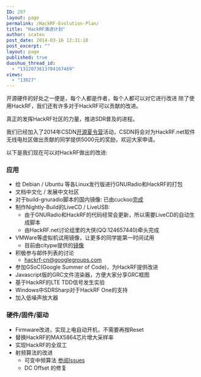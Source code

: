 ```yaml
---
ID: 297
layout: page
permalink: /HackRF-Evolution-Plan/
title: "HackRF演进计划"
author: scateu
post_date: 2014-03-16 12:31:10
post_excerpt: ""
layout: page
published: true
duoshuo_thread_id:
  - "1312073613704167469"
views:
  - "13027"
---
```

开源硬件的好处之一便是，每个人都是作者，每个人都可以对它进行改进 除了使用HackRF，我们还有许多对于HackRF可以贡献的改进。

真正的发挥HackRF社区的力量，推进SDR普及的进程。

我们已经加入了2014年CSDN<a href="http://www.hackrf.net/2014/06/csdn_os_camp/">开源夏令营</a>活动，CSDN将会对为HackRF.net软件无线电社区做出贡献的同学提供5000元的奖励，欢迎大家申请。

以下是我们现在可以对HackRF做出的改进:
<h3>应用</h3>
<ul>
	<li>给 Debian / Ubuntu 等各Linux发行版进行GNURadio和HackRF的打包</li>
	<li>文档中文化 / 发展中文社区</li>
	<li>对于build-gnuradio脚本的国内镜像: 已由cuckoo<a href="http://www.hackrf.net/2014/04/gnuradio%E6%95%99%E8%82%B2%E7%BD%91%E9%95%9C%E5%83%8F%E5%9B%BD%E5%86%85%E9%95%9C%E5%83%8F/">完成</a></li>
	<li>制作Nightly-Build的LiveCD / LiveUSB:
<ul>
	<li>由于GNURadio和HackRF的代码经常会更新，所以需要LiveCD的自动生成脚本</li>
	<li>由HackRF.net讨论组里的大侠(QQ:124657440)牵头完成</li>
</ul>
</li>
	<li>VMWare等虚拟机试用镜像，让更多的同学能第一时间试用
<ul>
	<li>目前由citypw提供的<a href="http://www.hackrf.net/2014/03/%E6%B5%8B%E8%AF%95hackrf-one%E7%9A%84ubuntu%E9%95%9C%E5%83%8F/">镜像</a></li>
</ul>
</li>
	<li>积极参与邮件列表的讨论
<ul>
	<li><a href="mailto://hackrf-cn@googlegroups.com">hackrf-cn@googlegroups.com</a></li>
</ul>
</li>
	<li>参加GSoC(Google Summer of Code)，为HackRF提供改进</li>
	<li>Javascript版的GRC文件渲染器，方便大家分享GRC框图</li>
	<li>基于HackRF的LTE TDD信号发生实验</li>
	<li>Windows中SDRSharp对于HackRF One的支持</li>
	<li>加入低噪声放大器</li>
</ul>
<h3>硬件/固件/驱动</h3>
<ul>
	<li>Firmware改进，实现上电自动开机，不需要再按Reset</li>
	<li>替换HackRF的MAX5864芯片增大采样率</li>
	<li>实现HackRF的全双工</li>
	<li>射频算法的改进
<ul>
	<li>可变中频算法 <a href="https://github.com/mossmann/hackrf/issues/109">参阅Issues</a></li>
	<li>DC Offset 的修复</li>
</ul>
</li>
</ul>
